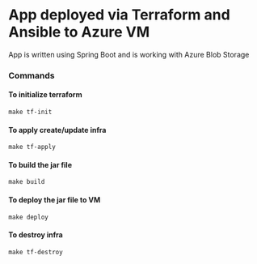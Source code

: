 # App deployed via Terraform and Ansible to Azure VM

App is written using Spring Boot and is working with Azure Blob Storage

### Commands

#### To initialize terraform

```shell
make tf-init
```

#### To apply create/update infra

```shell
make tf-apply
```

#### To build the jar file

```shell
make build
```

#### To deploy the jar file to VM

```shell
make deploy
```

#### To destroy infra

```shell
make tf-destroy
``` 
